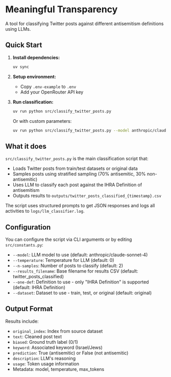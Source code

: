 # Meaningful Transparency

A tool for classifying Twitter posts against different antisemitism definitions using LLMs.

## Quick Start

1. **Install dependencies:**
   ```bash
   uv sync
   ```

2. **Setup environment:**
   - Copy `.env-example` to `.env`
   - Add your OpenRouter API key

3. **Run classification:**
   ```bash
   uv run python src/classify_twitter_posts.py
   ```
   
   Or with custom parameters:
   ```bash
   uv run python src/classify_twitter_posts.py --model anthropic/claude-sonnet-4 --temperature 0 --n-samples 3 --results_filename test_sampled_improved_prompt/twitter_posts_classified_IHRA_ISCAI --dataset train --definition IHRA-ISCAI
   ```

## What it does

`src/classify_twitter_posts.py` is the main classification script that:

- Loads Twitter posts from train/test datasets or original data
- Samples posts using stratified sampling (70% antisemitic, 30% non-antisemitic)
- Uses LLM to classify each post against the IHRA Definition of antisemitism
- Outputs results to `outputs/twitter_posts_classified_{timestamp}.csv`

The script uses structured prompts to get JSON responses and logs all activities to `logs/llm_classifier.log`.

## Configuration

You can configure the script via CLI arguments or by editing `src/constants.py`:
- `--model`: LLM model to use (default: anthropic/claude-sonnet-4)
- `--temperature`: Temperature for LLM (default: 0)
- `--n-samples`: Number of posts to classify (default: 2)
- `--results_filename`: Base filename for results CSV (default: twitter_posts_classified)
- `--one-def`: Definition to use - only "IHRA Definition" is supported (default: IHRA Definition)
- `--dataset`: Dataset to use - train, test, or original (default: original)

## Output Format

Results include:
- `original_index`: Index from source dataset
- `text`: Cleaned post text  
- `biased`: Ground truth label (0/1)
- `keyword`: Associated keyword (Israel/Jews)
- `prediction`: True (antisemitic) or False (not antisemitic)
- `description`: LLM's reasoning
- `usage`: Token usage information
- Metadata: model, temperature, max_tokens
